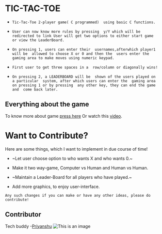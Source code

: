 # TIC-TAC-TOE
- `Tic-Tac-Toe 2-player game( C programmed) 
using basic C functions.`

- `User can now know more rules by pressing 
y/Y which will be redirected to link
User will get two options to either start
 game or view the LeaderBoard.`

- `On pressing 1, users can enter their 
usernames,afterwhich player1 will be 
allowed to choose X or 0 and then the 
users enter the gaming area to make moves
 using numeric keypad.`

- `First user to get three spaces in a 
row/column or diagonally wins!`

- `On pressing 2, a LEADERBOARD will be 
shown of the users played on a particular 
system, after which users can enter the 
gaming area on pressing 1 or by pressing 
any other key, they can end the game and 
come back later.`

## Everything about the game
To know more about game [press here](https://www.wikihow.com/Play-Tic-Tac-Toe)
Or watch this [video](https://youtu.be/5SdW0_wTX5c).
# Want to Contribute?
Here are some things, which I want to implement in due course of time!

- ~Let user choose option to who wants X and who wants 0.~

- Make it two way-game, Computer vs Human and Human vs Human.

- ~Maintain a Leader-Board for all players who have played.~

- Add more graphics, to enjoy user-interface.

`Any such changes if you can make or have any other ideas, please do contribute!`
## Contributor
Tech buddy -[Priyanshu](https://github.com/priyanshu-karmakar)
![This is an image](https://images.app.goo.gl/bYU3RcygXQcgPA1k7)
